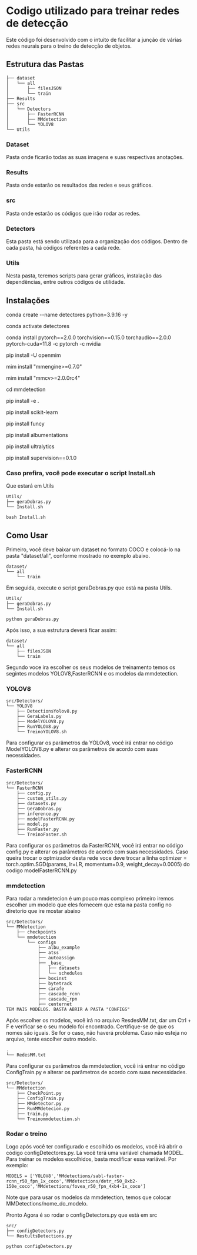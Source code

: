 # Codigo utilizado para treinar redes de detecção

Este código foi desenvolvido com o intuito de facilitar a junção de várias redes neurais para o treino de detecção de objetos.
## Estrutura das Pastas
```
├── dataset
│   └── all
│       ├── filesJSON
│       └── train
├── Results
├── src
│   └── Detectors
│       ├── FasterRCNN
│       ├── MMdetection
│       └── YOLOV8
└── Utils
```
### Dataset
Pasta onde ficarão todas as suas imagens e suas respectivas anotações.

### Results
Pasta onde estarão os resultados das redes e seus gráficos.

### src
Pasta onde estarão os códigos que irão rodar as redes.

### Detectors
Esta pasta está sendo utilizada para a organização dos códigos. Dentro de cada pasta, há códigos referentes a cada rede.

### Utils
Nesta pasta, teremos scripts para gerar gráficos, instalação das dependências, entre outros códigos de utilidade.

## Instalações

conda create --name detectores python=3.9.16 -y

conda activate detectores

conda install pytorch==2.0.0 torchvision==0.15.0 torchaudio==2.0.0 pytorch-cuda=11.8 -c pytorch -c nvidia

pip install -U openmim

mim install "mmengine>=0.7.0"

mim install "mmcv>=2.0.0rc4"

cd mmdetection

pip install -e .

pip install scikit-learn

pip install funcy

pip install albumentations

pip install ultralytics

pip install supervision==0.1.0

### Caso prefira, você pode executar o script Install.sh
Que estará em Utils
```
Utils/
├── geraDobras.py
└── Install.sh
```

```
bash Install.sh
```
## Como Usar

Primeiro, você deve baixar um dataset no formato COCO e colocá-lo na pasta "dataset/all", conforme mostrado no exemplo abaixo.

```
dataset/
└── all
    └── train
```

Em seguida, execute o script geraDobras.py que está na pasta Utils.

```
Utils/
├── geraDobras.py
└── Install.sh
```

```
python geraDobras.py
```

Após isso, a sua estrutura deverá ficar assim:

```
dataset/
└── all
    ├── filesJSON
    └── train
```

Segundo voce ira escolher os seus modelos de treinamento temos os segintes modelos YOLOV8,FasterRCNN e os modelos da mmdetection.

### YOLOV8
```
src/Detectors/
└── YOLOV8
    ├── DetectionsYolov8.py
    ├── GeraLabels.py
    ├── ModelYOLOV8.py
    ├── RunYOLOV8.py
    └── TreinoYOLOV8.sh
```

Para configurar os parâmetros da YOLOv8, você irá entrar no código ModelYOLOV8.py e alterar os parâmetros de acordo com suas necessidades.

### FasterRCNN
```
src/Detectors/
└── FasterRCNN
    ├── config.py
    ├── custom_utils.py
    ├── datasets.py
    ├── GeraDobras.py
    ├── inference.py
    ├── modelFasterRCNN.py
    ├── model.py
    ├── RunFaster.py
    └── TreinoFaster.sh
```

Para configurar os parâmetros da FasterRCNN, você irá entrar no código 
config.py e alterar os parâmetros de acordo com suas necessidades. Caso queira trocar o optmizador desta rede voce deve trocar a linha optimizer = torch.optim.SGD(params, lr=LR, momentum=0.9, weight_decay=0.0005) do codigo modelFasterRCNN.py


### mmdetection

Para rodar a mmdetecion é um pouco mas complexo primeiro iremos escolher um modelo que eles fornecem que esta na pasta config no diretorio que ire mostar abaixo 

```
src/Detectors/
└── MMdetection
    ├── checkpoints
    └── mmdetection
        └── configs
            ├── albu_example
            ├── atss
            ├── autoassign
            ├── _base_
            │   ├── datasets
            │   └── schedules
            ├── boxinst
            ├── bytetrack
            ├── carafe
            ├── cascade_rcnn
            ├── cascade_rpn
            ├── centernet
TEM MAIS MODELOS. BASTA ABRIR A PASTA "CONFIGS"
```
Após escolher os modelos, você irá no arquivo ResdesMM.txt, dar um Ctrl + F e verificar se o seu modelo foi encontrado. Certifique-se de que os nomes são iguais. Se for o caso, não haverá problema. Caso não esteja no arquivo, tente escolher outro modelo.
```
.
└── RedesMM.txt
```
Para configurar os parâmetros da mmdetection, você irá entrar no código 
ConfigTrain.py e alterar os parâmetros de acordo com suas necessidades.
```
src/Detectors/
└── MMdetection
    ├── CheckPoint.py
    ├── ConfigTrain.py
    ├── MMdetector.py
    ├── RunMMdetecion.py
    ├── train.py
    └── Treinommdetection.sh
```
### Rodar o treino

Logo após você ter configurado e escolhido os modelos, você irá abrir o código configDetectores.py. Lá você terá uma variável chamada MODEL. Para treinar os modelos escolhidos, basta modificar essa variável. Por exemplo:

```
MODELS = ['YOLOV8','MMdetections/sabl-faster-rcnn_r50_fpn_1x_coco','MMdetections/detr_r50_8xb2-150e_coco','MMdetections/fovea_r50_fpn_4xb4-1x_coco']
```
Note que para usar os modelos da mmdetection, temos que colocar MMDetections/nome_do_modelo.

Pronto Agora é so rodar o configDetectors.py que está em src

```
src/
├── configDetectors.py
└── RestultsDetections.py
```

```
python configDetectors.py
```
